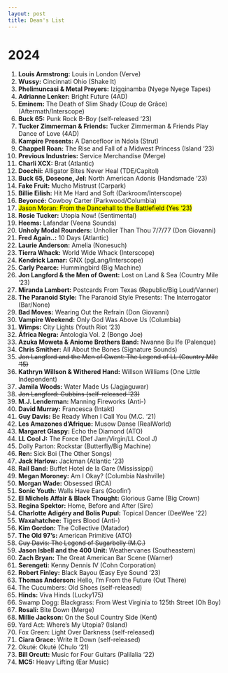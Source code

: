 ```yaml
---
layout: post
title: Dean's List
---
```


# 2024

1. **Louis Armstrong:** Louis in London (Verve)
2. **Wussy:** Cincinnati Ohio (Shake It)
3. **Phelimuncasi & Metal Preyers:** Izigqinamba (Nyege Nyege Tapes)
4. **Adrianne Lenker:** Bright Future (4AD)
5. **Eminem:** The Death of Slim Shady (Coup de Grâce) (Aftermath/Interscope)
6. **Buck 65:** Punk Rock B-Boy (self-released ‘23)
7. **Tucker Zimmerman & Friends:** Tucker Zimmerman & Friends Play Dance of Love (4AD)
8. **Kampire Presents:** A Dancefloor in Ndola (Strut)
9. **Chappell Roan:** The Rise and Fall of a Midwest Princess (Island ‘23)
10. **Previous Industries:** Service Merchandise (Merge)
11. **Charli XCX:** Brat (Atlantic)
12. **Doechii:** Alligator Bites Never Heal (TDE/Capitol)
13. **Buck 65, Doseone, Jel:** North American Adonis (Handsmade ‘23)
14. **Fake Fruit:** Mucho Mistrust (Carpark)
15. **Billie Eilish:** Hit Me Hard and Soft (Darkroom/Interscope)
16. **Beyoncé:** Cowboy Carter (Parkwood/Columbia)
17. <mark>Jason Moran: From the Dancehall to the Battlefield (Yes ‘23)</mark>
18. **Rosie Tucker:** Utopia Now! (Sentimental)
19. **Heems:** Lafandar (Veena Sounds)
20. **Unholy Modal Rounders:** Unholier Than Thou 7/7/77 (Don Giovanni)
21. **Fred Again..:** 10 Days (Atlantic)
22. **Laurie Anderson:** Amelia (Nonesuch)
23. **Tierra Whack:** World Wide Whack (Interscope)
24. **Kendrick Lamar:** GNX (pgLang/Interscope)
25. **Carly Pearce:** Hummingbird (Big Machine)
26. **Jon Langford & the Men of Gwent:** Lost on Land & Sea (Country Mile ‘23)
27. **Miranda Lambert:** Postcards From Texas (Republic/Big Loud/Vanner)
28. **The Paranoid Style:** The Paranoid Style Presents: The Interrogator (Bar/None)
29. **Bad Moves:** Wearing Out the Refrain (Don Giovanni)
30. **Vampire Weekend:** Only God Was Above Us (Columbia)
31. **Wimps:** City Lights (Youth Riot ‘23)
32. **África Negra:** Antologia Vol. 2 (Bongo Joe)
33. **Azuka Moweta & Aniome Brothers Band:** Nwanne Bu Ife (Palenque)
34. **Chris Smither:** All About the Bones (Signature Sounds)
35. ~~Jon Langford and the Men of Gwent: The Legend of LL (Country Mile ‘15)~~
36. **Kathryn Willson & Withered Hand:** Willson Williams (One Little Independent)
37. **Jamila Woods:** Water Made Us (Jagjaguwar)
38. ~~Jon Langford: Gubbins (self-released '23)~~
39. **M.J. Lenderman:** Manning Fireworks (Anti-)
40. **David Murray:** Francesca (Intakt)
41. **Guy Davis:** Be Ready When I Call You (M.C. ‘21)
42. **Les Amazones d’Afrique:** Musow Danse (RealWorld)
43. **Margaret Glaspy:** Echo the Diamond (ATO)
44. **LL Cool J:** The Force (Def Jam/Virgin/LL Cool J)
45. Dolly Parton: Rockstar (Butterfly/Big Machine)
46. **Ren:** Sick Boi (The Other Songs)
47. **Jack Harlow:** Jackman (Atlantic ‘23)
48. **Rail Band:** Buffet Hotel de la Gare (Mississippi)
49. **Megan Moroney:** Am I Okay? (Columbia Nashville)
50. **Morgan Wade:** Obsessed (RCA)
51. **Sonic Youth:** Walls Have Ears (Goofin’)
52. **El Michels Affair & Black Thought:** Glorious Game (Big Crown)
53. **Regina Spektor:** Home, Before and After (Sire)
54. **Charlotte Adigéry and Bolis Pupul:** Topical Dancer (DeeWee ‘22)
55. **Waxahatchee:** Tigers Blood (Anti-)
56. **Kim Gordon:** The Collective (Matador)
57. **The Old 97’s:** American Primitive (ATO)
58. ~~Guy Davis: The Legend of Sugarbelly (M.C.)~~
59. **Jason Isbell and the 400 Unit:** Weathervanes (Southeastern)
60. **Zach Bryan:** The Great American Bar Scene (Warner)
61. **Serengeti:** Kenny Dennis IV (Cohn Corporation)
62. **Robert Finley:** Black Bayou (Easy Eye Sound ‘23)
63. **Thomas Anderson:** Hello, I’m From the Future (Out There)
64. The Cucumbers: Old Shoes (self-released)
65. **Hinds:** Viva Hinds (Lucky175)
66. Swamp Dogg: Blackgrass: From West Virginia to 125th Street (Oh Boy)
67. **Rosali:** Bite Down (Merge)
68. **Millie Jackson:** On the Soul Country Side (Kent)
69. Yard Act: Where’s My Utopia? (Island)
70. Fox Green: Light Over Darkness (self-released)
71. **Ciara Grace:** Write It Down (self-released)
72. Okuté: Okuté (Chulo ‘21)
73. **Bill Orcutt:** Music for Four Guitars (Palilalia ‘22)
74. **MC5:** Heavy Lifting (Ear Music)

